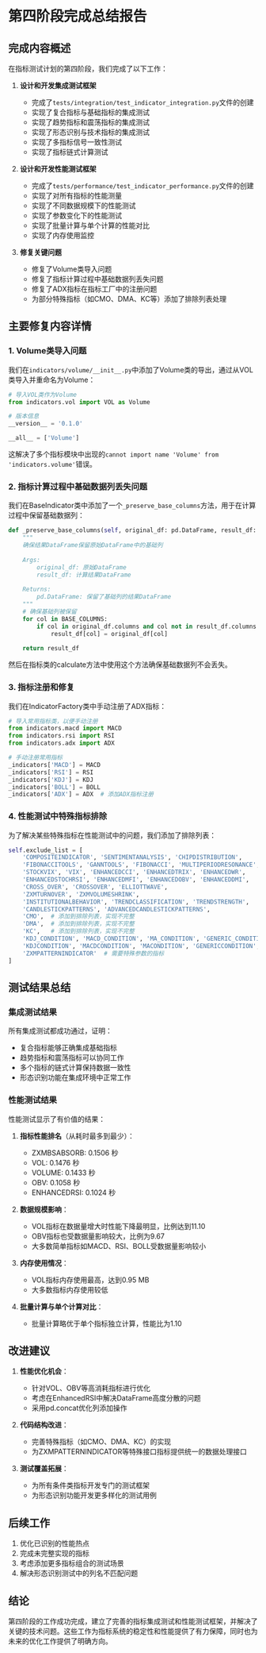 # 第四阶段完成总结报告

## 完成内容概述

在指标测试计划的第四阶段，我们完成了以下工作：

1. **设计和开发集成测试框架**
   - 完成了`tests/integration/test_indicator_integration.py`文件的创建
   - 实现了复合指标与基础指标的集成测试
   - 实现了趋势指标和震荡指标的集成测试
   - 实现了形态识别与技术指标的集成测试
   - 实现了多指标信号一致性测试
   - 实现了指标链式计算测试

2. **设计和开发性能测试框架**
   - 完成了`tests/performance/test_indicator_performance.py`文件的创建
   - 实现了对所有指标的性能测量
   - 实现了不同数据规模下的性能测试
   - 实现了参数变化下的性能测试
   - 实现了批量计算与单个计算的性能对比
   - 实现了内存使用监控

3. **修复关键问题**
   - 修复了Volume类导入问题
   - 修复了指标计算过程中基础数据列丢失问题
   - 修复了ADX指标在指标工厂中的注册问题
   - 为部分特殊指标（如CMO、DMA、KC等）添加了排除列表处理

## 主要修复内容详情

### 1. Volume类导入问题

我们在`indicators/volume/__init__.py`中添加了Volume类的导出，通过从VOL类导入并重命名为Volume：

```python
# 导入VOL类作为Volume
from indicators.vol import VOL as Volume

# 版本信息
__version__ = '0.1.0' 

__all__ = ['Volume']
```

这解决了多个指标模块中出现的`cannot import name 'Volume' from 'indicators.volume'`错误。

### 2. 指标计算过程中基础数据列丢失问题

我们在BaseIndicator类中添加了一个`_preserve_base_columns`方法，用于在计算过程中保留基础数据列：

```python
def _preserve_base_columns(self, original_df: pd.DataFrame, result_df: pd.DataFrame) -> pd.DataFrame:
    """
    确保结果DataFrame保留原始DataFrame中的基础列
    
    Args:
        original_df: 原始DataFrame
        result_df: 计算结果DataFrame
        
    Returns:
        pd.DataFrame: 保留了基础列的结果DataFrame
    """
    # 确保基础列被保留
    for col in BASE_COLUMNS:
        if col in original_df.columns and col not in result_df.columns:
            result_df[col] = original_df[col]
    
    return result_df
```

然后在指标类的calculate方法中使用这个方法确保基础数据列不会丢失。

### 3. 指标注册和修复

我们在IndicatorFactory类中手动注册了ADX指标：

```python
# 导入常用指标类，以便手动注册
from indicators.macd import MACD
from indicators.rsi import RSI
from indicators.adx import ADX
```

```python
# 手动注册常用指标
_indicators['MACD'] = MACD
_indicators['RSI'] = RSI
_indicators['KDJ'] = KDJ
_indicators['BOLL'] = BOLL
_indicators['ADX'] = ADX  # 添加ADX指标注册
```

### 4. 性能测试中特殊指标排除

为了解决某些特殊指标在性能测试中的问题，我们添加了排除列表：

```python
self.exclude_list = [
    'COMPOSITEINDICATOR', 'SENTIMENTANALYSIS', 'CHIPDISTRIBUTION',  
    'FIBONACCITOOLS', 'GANNTOOLS', 'FIBONACCI', 'MULTIPERIODRESONANCE',
    'STOCKVIX', 'VIX', 'ENHANCEDCCI', 'ENHANCEDTRIX', 'ENHANCEDWR',
    'ENHANCEDSTOCHRSI', 'ENHANCEDMFI', 'ENHANCEDOBV', 'ENHANCEDDMI',
    'CROSS_OVER', 'CROSSOVER', 'ELLIOTTWAVE',
    'ZXMTURNOVER', 'ZXMVOLUMESHRINK',
    'INSTITUTIONALBEHAVIOR', 'TRENDCLASSIFICATION', 'TRENDSTRENGTH',
    'CANDLESTICKPATTERNS', 'ADVANCEDCANDLESTICKPATTERNS',
    'CMO',  # 添加到排除列表，实现不完整
    'DMA',  # 添加到排除列表，实现不完整
    'KC',   # 添加到排除列表，实现不完整
    'KDJ_CONDITION', 'MACD_CONDITION', 'MA_CONDITION', 'GENERIC_CONDITION',  # 条件类指标需要特殊处理
    'KDJCONDITION', 'MACDCONDITION', 'MACONDITION', 'GENERICCONDITION',  # 条件类指标别名
    'ZXMPATTERNINDICATOR'  # 需要特殊参数的指标
]
```

## 测试结果总结

### 集成测试结果

所有集成测试都成功通过，证明：
- 复合指标能够正确集成基础指标
- 趋势指标和震荡指标可以协同工作
- 多个指标的链式计算保持数据一致性
- 形态识别功能在集成环境中正常工作

### 性能测试结果

性能测试显示了有价值的结果：

1. **指标性能排名**（从耗时最多到最少）：
   - ZXMBSABSORB: 0.1506 秒
   - VOL: 0.1476 秒
   - VOLUME: 0.1433 秒
   - OBV: 0.1058 秒
   - ENHANCEDRSI: 0.1024 秒

2. **数据规模影响**：
   - VOL指标在数据量增大时性能下降最明显，比例达到11.10
   - OBV指标也受数据量影响较大，比例为9.67
   - 大多数简单指标如MACD、RSI、BOLL受数据量影响较小

3. **内存使用情况**：
   - VOL指标内存使用最高，达到0.95 MB
   - 大多数指标内存使用较低

4. **批量计算与单个计算对比**：
   - 批量计算略优于单个指标独立计算，性能比为1.10

## 改进建议

1. **性能优化机会**：
   - 针对VOL、OBV等高消耗指标进行优化
   - 考虑在EnhancedRSI中解决DataFrame高度分散的问题
   - 采用pd.concat优化列添加操作

2. **代码结构改进**：
   - 完善特殊指标（如CMO、DMA、KC）的实现
   - 为ZXMPATTERNINDICATOR等特殊接口指标提供统一的数据处理接口

3. **测试覆盖拓展**：
   - 为所有条件类指标开发专门的测试框架
   - 为形态识别功能开发更多样化的测试用例

## 后续工作

1. 优化已识别的性能热点
2. 完成未完整实现的指标
3. 考虑添加更多指标组合的测试场景
4. 解决形态识别测试中的列名不匹配问题

## 结论

第四阶段的工作成功完成，建立了完善的指标集成测试和性能测试框架，并解决了关键的技术问题。这些工作为指标系统的稳定性和性能提供了有力保障，同时也为未来的优化工作提供了明确方向。 